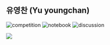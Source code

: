 ## 유영찬 (Yu youngchan) 



![competition](https://road-to-kaggle-grandmaster.vercel.app/api/badges/yuyougnchan/competition)
![notebook](https://road-to-kaggle-grandmaster.vercel.app/api/badges/yuyougnchan/notebook)
![discussion](https://road-to-kaggle-grandmaster.vercel.app/api/badges/yuyougnchan/discussion)

<img src="https://img.shields.io/badge/Python-3776AB?style=flat-square&logo=Python&logoColor=white"/>
